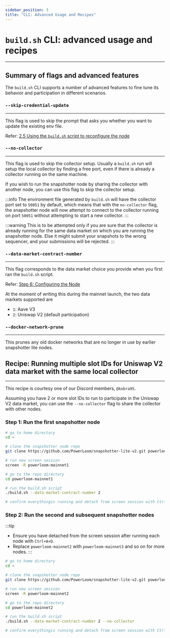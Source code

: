 ```yaml
---
sidebar_position: 3
title: "CLI: Advanced Usage and Recipes"
---
```


# `build.sh` CLI: advanced usage and recipes
---

## Summary of flags and advanced features

The `build.sh` CLI supports a number of advanced features to fine tune its behavior and participation in different scenarios.

### **`--skip-credential-update`**
---

This flag is used to skip the prompt that asks you whether you want to update the existing env file.

Refer: [2.5 Using the `build.sh` script to reconfigure the node](/build-with-powerloom/snapshotter-node/lite-node-v2/monitoring#25-using-the-buildsh-script-to-reconfigure-the-node)


### **`--no-collector`**
---

This flag is used to skip the collector setup. Usually a `build.sh` run will setup the local collector by finding a free port, even if there is already a collector running on the same machine.

If you wish to run the snapshotter node by sharing the collector with another node, you can use this flag to skip the collector setup.

:::info
The environment file generated by `build.sh` will have the collector port set to `50051` by default, which means that with the `no-collector` flag, the snapshotter node will now attempt to connect to the collector running on port `50051` without attempting to start a new collector.
:::


:::warning
This is to be attempted only if you are sure that the collector is already running for the same data market on which you are running the snapshotter node. Else it might submit your snapshots to the wrong sequencer, and your submissions will be rejected.
:::


### **`--data-market-contract-number`**
---

This flag corresponds to the data market choice you provide when you first ran the `build.sh` script.

Refer: [Step 6: Configuring the Node](/build-with-powerloom/snapshotter-node/lite-node-v2/getting-started#step-6-configuring-the-node)

At the moment of writing this during the mainnet launch, the two data markets supported are 

* `1`: Aave V3 
* `2`: Uniswap V2 (default participation)

### **`--docker-network-prune`**
---

This prunes any old docker networks that are no longer in use by earlier snapshotter lite nodes.

## Recipe: Running multiple slot IDs for Uniswap V2 data market with the same local collector
---

This recipe is courtesy one of our Discord members, `@kobra95`.

Assuming you have 2 or more slot IDs to run to participate in the Uniswap V2 data market, you can use the `--no-collector` flag to share the collector with other nodes.

### Step 1: Run the first snapshotter node

```bash
# go to home directory
cd ~

# clone the snapshotter node repo
git clone https://github.com/PowerLoom/snapshotter-lite-v2.git powerloom-mainnet1

# run new screen session
screen -R powerloom-mainnet1

# go to the repo directory
cd powerloom-mainnet1

# run the build.sh script
./build.sh --data-market-contract-number 2

# confirm everythingis running and detach from screen session with Ctrl+A+D
```

### Step 2: Run the second and subsequent snapshotter nodes

:::tip
* Ensure you have detached from the screen session after running each node with `Ctrl+A+D`.
* Replace `powerloom-mainnet2` with `powerloom-mainnet3` and so on for more nodes.
:::

```bash
# go to home directory
cd ~

# clone the snapshotter node repo
git clone https://github.com/PowerLoom/snapshotter-lite-v2.git powerloom-mainnet2

# run new screen session
screen -R powerloom-mainnet2

# go to the repo directory
cd powerloom-mainnet2

# run the build.sh script
./build.sh --data-market-contract-number 2 --no-collector

# confirm everythingis running and detach from screen session with Ctrl+A+D
```

